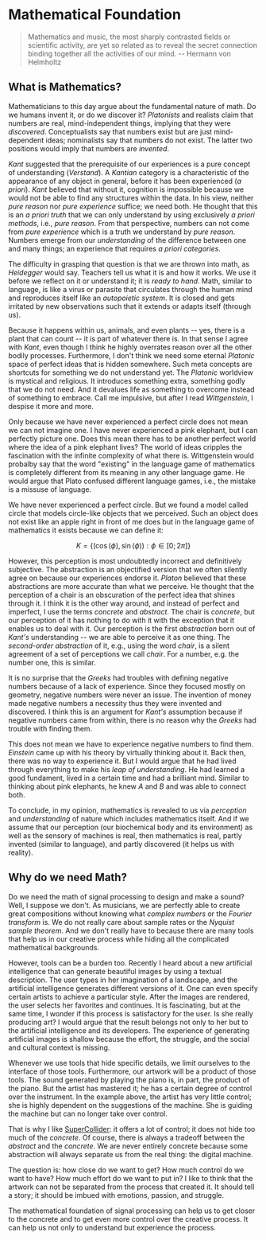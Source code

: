 # Mathematical Foundation

>Mathematics and music, the most sharply contrasted fields or scientific activity, are yet so related as to reveal the secret connection binding together all the activities of our mind. -- Hermann von Helmholtz

## What is Mathematics?

Mathematicians to this day argue about the fundamental nature of math.
Do we humans invent it, or do we discover it?
*Platonists* and realists claim that numbers are real, mind-independent things, implying that they were *discovered*.
Conceptualists say that numbers exist but are just mind-dependent ideas; nominalists say that numbers do not exist.
The latter two positions would imply that numbers are *invented*.

*Kant* suggested that the prerequisite of our experiences is a pure concept of understanding (*Verstand*).
A *Kantian* category is a characteristic of the appearance of any object in general, before it has been experienced (*a priori*).
*Kant* believed that without it, cognition is impossible because we would not be able to find any structures within the data.
In his view, neither *pure reason* nor *pure experience* suffice;
we need both.
He thought that this is an *a priori truth* that we can only understand by using exclusively *a priori methods*, i.e., *pure reason*.
From that perspective, numbers can not come from *pure experience* which is a truth we understand by *pure reason*.
Numbers emerge from our *understanding* of the difference between one and many things;
an experience that requires *a priori categories*.

The difficulty in grasping that question is that we are thrown into math, as *Heidegger* would say.
Teachers tell us what it is and how it works.
We use it before we reflect on it or understand it; it is *ready to hand*.
Math, similar to language, is like a virus or parasite that circulates through the human mind and reproduces itself like an *autopoietic system*.
It is closed and gets irritated by new observations such that it extends or adapts itself (through us).

Because it happens within us, animals, and even plants -- yes, there is a plant that can count -- it is part of whatever there is.
In that sense I agree with *Kant*, even though I think he highly overrates reason over all the other bodily processes.
Furthermore, I don't think we need some eternal *Platonic* space of perfect ideas that is hidden somewhere.
Such meta concepts are shortcuts for something we do not understand yet.
The *Platonic* worldview is mystical and religious.
It introduces something extra, something godly that we do not need.
And it devalues life as something to overcome instead of something to embrace.
Call me impulsive, but after I read *Wittgenstein*, I despise it more and more.

Only because we have never experienced a perfect circle does not mean we can not imagine one.
I have never experienced a pink elephant, but I can perfectly picture one.
Does this mean there has to be another perfect world where the idea of a pink elephant lives?
The world of ideas cripples the fascination with the infinite complexity of what there is.
Wittgenstein would probalby say that the word "existing" in the language game of mathematics is completely different from its meaning in any other language game.
He would argue that Plato confused different language games, i.e., the mistake is a missuse of language.

We have never experienced a perfect circle.
But we found a model called circle that models circle-like objects that we perceived.
Such an object does not exist like an apple right in front of me does but in the language game of mathematics it exists because we can define it: 

$$K = \{(\cos(\phi), \sin(\phi)) : \phi \in [0;2\pi]\}$$

However, this perception is most undoubtedly incorrect and definitively subjective.
The abstraction is an objectified version that we often silently agree on because our experiences endorse it.
*Platon* believed that these abstractions are more accurate than what we perceive.
He thought that the perception of a chair is an obscuration of the perfect idea that shines through it.
I think it is the other way around, and instead of perfect and imperfect, I use the terms *concrete* and *abstract*.
The chair is *concrete*, but our perception of it has nothing to do with it with the exception that it enables us to deal with it.
Our perception is the first *abstraction* born out of *Kant's* understanding -- we are able to perceive it as one thing.
The *second-order abstraction* of it, e.g., using the word *chair*, is a silent agreement of a set of perceptions we call *chair*.
For a number, e.g. the number one, this is similar.

It is no surprise that the *Greeks* had troubles with defining negative numbers because of a lack of experience.
Since they focused mostly on geometry, negative numbers were never an issue.
The invention of money made negative numbers a necessity thus they were invented and discovered.
I think this is an argument for *Kant's* assumption because if negative numbers came from within, there is no reason why the *Greeks* had trouble with finding them.

This does not mean we have to experience negative numbers to find them.
*Einstein* came up with his theory by virtually thinking about it. 
Back then, there was no way to experience it.
But I would argue that he had lived through everything to make his *leap of understanding*.
He had learned a good fundament, lived in a certain time and had a brilliant mind.
Similar to thinking about pink elephants, he knew $A$ and $B$ and was able to connect both.

To conclude, in my opinion, mathematics is revealed to us via *perception* and *understanding* of nature which includes mathematics itself.
And if we assume that our perception (our biochemical body and its environment) as well as the sensory of machines is real, then mathematics is real, partly invented (similar to language), and partly discovered (it helps us with reality).

## Why do we need Math?

Do we need the math of signal processing to design and make a sound?
Well, I suppose we don't.
As musicians, we are perfectly able to create great compositions without knowing what *complex numbers* or the *Fourier transform* is.
We do not really care about sample rates or the *Nyquist sample theorem*.
And we don't really have to because there are many tools that help us in our creative process while hiding all the complicated mathematical backgrounds.

However, tools can be a burden too.
Recently I heard about a new artificial intelligence that can generate beautiful images by using a textual description.
The user types in her imagination of a landscape, and the artificial intelligence generates different versions of it.
One can even specify certain artists to achieve a particular style.
After the images are rendered, the user selects her favorites and continues.
It is fascinating, but at the same time, I wonder if this process is satisfactory for the user.
Is she really producing art?
I would argue that the result belongs not only to her but to the artificial intelligence and its developers.
The experience of generating artificial images is shallow because the effort, the struggle, and the social and cultural context is missing.

Whenever we use tools that hide specific details, we limit ourselves to the interface of those tools.
Furthermore, our artwork will be a product of those tools.
The sound generated by playing the piano is, in part, the product of the piano.
But the artist has mastered it; he has a certain degree of control over the instrument.
In the example above, the artist has very little control; she is highly dependent on the suggestions of the machine.
She is guiding the machine but can no longer take over control.

That is why I like [SuperCollider](https://supercollider.github.io/): it offers a lot of control; it does not hide too much of the *concrete*.
Of course, there is always a tradeoff between the *abstract* and the *concrete*.
We are never entirely concrete because some abstraction will always separate us from the real thing: the digital machine.

The question is: how close do we want to get? How much control do we want to have? How much effort do we want to put in?
I like to think that the artwork can not be separated from the process that created it.
It should tell a story; it should be imbued with emotions, passion, and struggle.

The mathematical foundation of signal processing can help us to get closer to the concrete and to get even more control over the creative process.
It can help us not only to understand but experience the process.